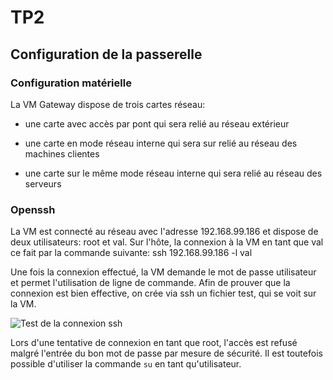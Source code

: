 TP2
=========

## Configuration de la passerelle

### Configuration matérielle

La VM Gateway dispose de trois cartes réseau:

* une carte avec accès par pont qui sera relié au réseau extérieur

* une carte en mode réseau interne qui sera sur relié au réseau des machines clientes

* une carte sur le même mode réseau interne qui sera relié au réseau des serveurs

### Openssh

La VM est connecté au réseau avec l'adresse 192.168.99.186 et dispose de deux utilisateurs: root et val. Sur l'hôte, la connexion à la VM en tant que val ce fait par la commande suivante:
    ssh 192.168.99.186 -l val

Une fois la connexion effectué, la VM demande le mot de passe utilisateur et permet l'utilisation de ligne de commande.
Afin de prouver que la connexion est bien effective, on crée via ssh un fichier test, qui se voit sur la VM.

![Test de la connexion ssh](https://raw.githubusercontent.com/vfo1409/virtualisation/master/Images/sshtest.png "Test de la connexion ssh")

Lors d'une tentative de connexion en tant que root, l'accès est refusé malgré l'entrée du bon mot de passe par mesure de sécurité. Il est toutefois possible d'utiliser la commande `su` en tant qu'utilisateur.
